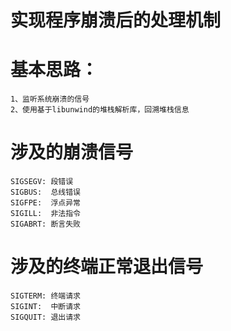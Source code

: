 # 实现程序崩溃后的处理机制
# 基本思路：
	1、监听系统崩溃的信号
	2、使用基于libunwind的堆栈解析库，回溯堆栈信息

# 涉及的崩溃信号
	SIGSEGV: 段错误
	SIGBUS:  总线错误
	SIGFPE:  浮点异常
	SIGILL:  非法指令
	SIGABRT: 断言失败

# 涉及的终端正常退出信号
	SIGTERM: 终端请求
	SIGINT:  中断请求
	SIGQUIT: 退出请求